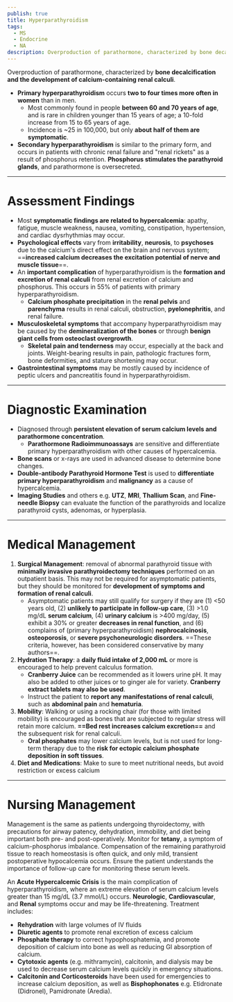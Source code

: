 ```yaml
---
publish: true
title: Hyperparathyroidism
tags:
  - MS
  - Endocrine
  - NA
description: Overproduction of parathormone, characterized by bone decalcification and the development of calcium-containing renal calculi. This may be primary or secondary (occurs as a result of renal failure—phosphorus retention).
---
```

Overproduction of parathormone, characterized by **bone decalcification and the development of calcium-containing renal calculi**.
- **Primary hyperparathyroidism** occurs **two to four times more often in women** than in men.
	- Most commonly found in people **between 60 and 70 years of age**, and is rare in children younger than 15 years of age; a 10-fold increase from 15 to 65 years of age.
	- Incidence is ~25 in 100,000, but only **about half of them are symptomatic**.
- **Secondary hyperparathyroidism** is similar to the primary form, and occurs in patients with chronic renal failure and "renal rickets" as a result of phosphorus retention. **Phosphorus stimulates the parathyroid glands**, and parathormone is oversecreted.

___

# Assessment Findings
- Most **symptomatic findings are related to hypercalcemia**: apathy, fatigue, muscle weakness, nausea, vomiting, constipation, hypertension, and cardiac dysrhythmias may occur.
- **Psychological effects** vary from **irritability**, **neurosis**, to **psychoses** due to the calcium's direct effect on the brain and nervous system; ==**increased calcium decreases the excitation potential of nerve and muscle tissue**==.
- An **important complication** of hyperparathyroidism is the **formation and excretion of renal calculi** from renal excretion of calcium and phosphorus. This occurs in 55% of patients with primary hyperparathyroidism.
	- **Calcium phosphate precipitation** in the **renal pelvis** and **parenchyma** results in renal calculi, obstruction, **pyelonephritis**, and renal failure.
- **Musculoskeletal symptoms** that accompany hyperparathyroidism may be caused by the **demineralization of the bones** or through **benign giant cells from osteoclast overgrowth**.
	- **Skeletal pain and tenderness** may occur, especially at the back and joints. Weight-bearing results in pain, pathologic fractures form, bone deformities, and stature shortening may occur.
- **Gastrointestinal symptoms** may be mostly caused by incidence of peptic ulcers and pancreatitis found in hyperparathyroidism.

___

# Diagnostic Examination
- Diagnosed through **persistent elevation of serum calcium levels and parathormone concentration**.
	- **Parathormone Radioimmunoassays** are sensitive and differentiate primary hyperparathyroidism with other causes of hypercalcemia.
- **Bone scans** or x-rays are used in advanced disease to determine bone changes.
- **Double-antibody Parathyroid Hormone Test** is used to **differentiate primary hyperparathyroidism** and **malignancy** as a cause of hypercalcemia.
- **Imaging Studies** and others e.g. **UTZ**, **MRI**, **Thallium Scan**, and **Fine-needle Biopsy** can evaluate the function of the parathyroids and localize parathyroid cysts, adenomas, or hyperplasia.

___

# Medical Management
1. **Surgical Management**: removal of abnormal parathyroid tissue with **minimally invasive parathyroidectomy techniques** performed on an outpatient basis. This may not be required for asymptomatic patients, but they should be monitored for **development of symptoms and formation of renal calculi**.
	- Asymptomatic patients may still qualify for surgery if they are (1) <50 years old, (2) **unlikely to participate in follow-up care**, (3) >1.0 mg/dL **serum calcium**, (4) **urinary calcium** is >400 mg/day, (5) exhibit a 30% or greater **decreases in renal function**, and (6) complains of (primary hyperparathyroidism) **nephrocalcinosis**, **osteoporosis**, or **severe psychoneurologic disorders**. ==These criteria, however, has been considered conservative by many authors==.
2. **Hydration Therapy**: a **daily fluid intake of 2,000 mL** or more is encouraged to help prevent calculus formation.
	- **Cranberry Juice** can be recommended as it lowers urine pH. It may also be added to other juices or to ginger ale for variety. **Cranberry extract tablets may also be used**.
	- Instruct the patient to **report any manifestations of renal calculi**, such as **abdominal pain** and **hematuria**.
3. **Mobility**: Walking or using a rocking chair (for those with limited mobility) is encouraged as bones that are subjected to regular stress will retain more calcium. **==Bed rest increases calcium excretion==** and the subsequent risk for renal calculi.
	- **Oral phosphates** may lower calcium levels, but is not used for long-term therapy due to the **risk for ectopic calcium phosphate deposition in soft tissues**.
4. **Diet and Medications**: Make to sure to meet nutritional needs, but avoid restriction or excess calcium

___

# Nursing Management
Management is the same as patients undergoing thyroidectomy, with precautions for airway patency, dehydration, immobility, and diet being important both pre- and post-operatively. Monitor for **tetany**, a symptom of calcium-phosphorus imbalance. Compensation of the remaining parathyroid tissue to reach homeostasis is often quick, and only mild, transient postoperative hypocalcemia occurs. Ensure the patient understands the importance of follow-up care for monitoring these serum levels.

An **Acute Hypercalcemic Crisis** is the main complication of hyperparathyroidism, where an extreme elevation of serum calcium levels greater than 15 mg/dL (3.7 mmol/L) occurs. **Neurologic**, **Cardiovascular**, and **Renal** symptoms occur and may be life-threatening. Treatment includes:
- **Rehydration** with large volumes of IV fluids
- **Diuretic agents** to promote renal excretion of excess calcium
- **Phosphate therapy** to correct hypophosphatemia, and promote deposition of calcium into bone as well as reducing GI absorption of calcium.
- **Cytotoxic agents** (e.g. mithramycin), calcitonin, and dialysis may be used to decrease serum calcium levels quickly in emergency situations.
- **Calcitonin and Corticosteroids** have been used for emergencies to increase calcium deposition, as well as **Bisphophonates** e.g. Etidronate (Didronel), Pamidronate (Aredia).
